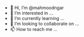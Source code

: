 - 👋 Hi, I’m @mahmoodngar
- 👀 I’m interested in ...
- 🌱 I’m currently learning ...
- 💞️ I’m looking to collaborate on ...
- 📫 How to reach me ...

<!---
mahmoodngar/mahmoodngar is a ✨ special ✨ repository because its `README.md` (this file) appears on your GitHub profile.
You can click the Preview link to take a look at your changes.
--->
